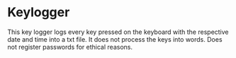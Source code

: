 # Keylogger
This key logger logs every key pressed on the keyboard with the respective date and time into a txt file. It does not process the keys into words. Does not register passwords for ethical reasons.
